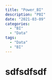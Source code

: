 ```yaml
---
title: "Power_BI"
description: "PBI"
date: "2021-03-09"
categories:
  - "BI"
  - "Data"
tags:
  - "Data"
  - "BI"
---
```



# sdfsdfsdf
